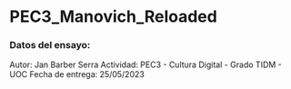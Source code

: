 # PEC3_Manovich_Reloaded

### Datos del ensayo:
Autor: Jan Barber Serra
Actividad: PEC3 - Cultura Digital - Grado TIDM - UOC
Fecha de entrega: 25/05/2023
